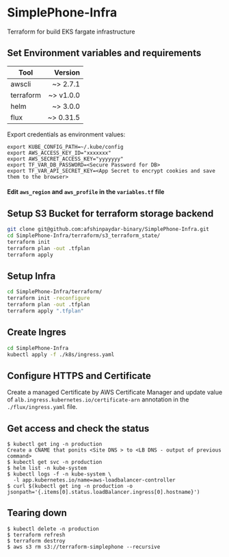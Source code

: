 # SimplePhone-Infra
Terraform for build EKS fargate infrastructure

## Set Environment variables and requirements

| Tool      | Version |
| --------- | ----------:|
| awscli    | ~> 2.7.1   |
| terraform | ~> v1.0.0  |
| helm      | ~> 3.0.0   |
| flux      | ~> 0.31.5  |

Export credentials as environment values:
```
export KUBE_CONFIG_PATH=~/.kube/config
export AWS_ACCESS_KEY_ID="xxxxxxx"
export AWS_SECRET_ACCESS_KEY="yyyyyyy"
export TF_VAR_DB_PASSWORD=<Secure Password for DB>
export TF_VAR_API_SECRET_KEY=<App Secret to encrypt cookies and save them to the browser>
```

#### Edit `aws_region` and `aws_profile` in the `variables.tf` file

## Setup S3 Bucket for terraform storage backend
```sh
git clone git@github.com:afshinpaydar-binary/SimplePhone-Infra.git
cd SimplePhone-Infra/terraform/s3_terraform_state/
terraform init
terraform plan -out .tfplan
terraform apply
```

## Setup Infra
```sh
cd SimplePhone-Infra/terraform/
terraform init -reconfigure
terraform plan -out .tfplan
terraform apply ".tfplan"
```

## Create Ingres 
```sh
cd SimplePhone-Infra
kubectl apply -f ./k8s/ingress.yaml
```

## Configure HTTPS and Certificate
Create a managed Certificate by AWS Certificate Manager and update value of `alb.ingress.kubernetes.io/certificate-arn` annotation in the `./flux/ingress.yaml` file.

## Get access and check the status
```
$ kubectl get ing -n production
Create a CNAME that ponits <Site DNS > to <LB DNS - output of previous command>
$ kubectl get svc -n production
$ helm list -n kube-system
$ kubectl logs -f -n kube-system \
  -l app.kubernetes.io/name=aws-loadbalancer-controller
$ curl $(kubectl get ing -n production -o jsonpath='{.items[0].status.loadBalancer.ingress[0].hostname}')
```

## Tearing down
```
$ kubectl delete -n production
$ terraform refresh
$ terraform destroy
$ aws s3 rm s3://terraform-simplephone --recursive
```